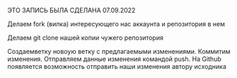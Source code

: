 ЭТО ЗАПИСЬ БЫЛА СДЕЛАНА 07.09.2022

Делаем fork (вилка) интересующего нас аккаунта и репозитория в нем

Делаем git clone нашей копии чужего репозитория

Создаемветку новоую ветку с предлагаемыми изменениями. Коммитим изменения. Отправляем данные изменения командой push. На Github появляется возможность отправить наши изменения автору исходника